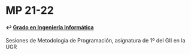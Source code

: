 # MP 21-22
#### ↩️ [Grado en Ingeniería Informática](https://github.com/clarasdfgh/GII)
Sesiones de Metodología de Programación, asignatura de 1º del GII en la UGR
